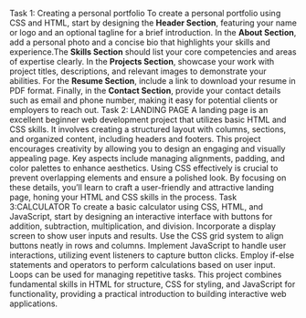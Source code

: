 Task 1:  Creating a personal portfolio
To create a personal portfolio using CSS and HTML, start by designing the **Header Section**, featuring your name or logo and an optional tagline for a brief introduction. In the **About Section**, add a personal photo and a concise bio that highlights your skills and experience.The **Skills Section** should list your core competencies and areas of expertise clearly. In the **Projects Section**, showcase your work with project titles, descriptions, and relevant images to demonstrate your abilities. For the **Resume Section**, include a link to download your resume in PDF format. Finally, in the **Contact Section**, provide your contact details such as email and phone number, making it easy for potential clients or employers to reach out.
Task 2: LANDING PAGE
A landing page is an excellent beginner web development project that utilizes basic HTML and CSS skills. It involves creating a structured layout with columns, sections, and organized content, including headers and footers. This project encourages creativity by allowing you to design an engaging and visually appealing page. Key aspects include managing alignments, padding, and color palettes to enhance aesthetics. Using CSS effectively is crucial to prevent overlapping elements and ensure a polished look. By focusing on these details, you’ll learn to craft a user-friendly and attractive landing page, honing your HTML and CSS skills in the process.
Task 3:CALCULATOR
To create a basic calculator using CSS, HTML, and JavaScript, start by designing an interactive interface with buttons for addition, subtraction, multiplication, and division. Incorporate a display screen to show user inputs and results. Use the CSS grid system to align buttons neatly in rows and columns. Implement JavaScript to handle user interactions, utilizing event listeners to capture button clicks. Employ if-else statements and operators to perform calculations based on user input. Loops can be used for managing repetitive tasks. This project combines fundamental skills in HTML for structure, CSS for styling, and JavaScript for functionality, providing a practical introduction to building interactive web applications.

